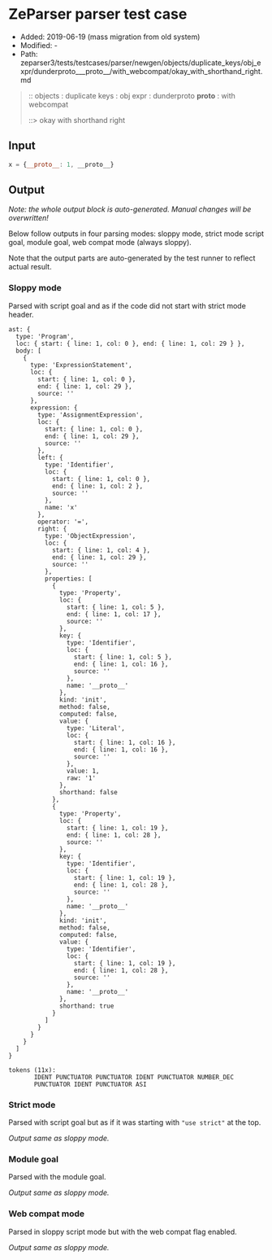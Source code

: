 # ZeParser parser test case

- Added: 2019-06-19 (mass migration from old system)
- Modified: -
- Path: zeparser3/tests/testcases/parser/newgen/objects/duplicate_keys/obj_expr/dunderproto___proto__/with_webcompat/okay_with_shorthand_right.md

> :: objects : duplicate keys : obj expr : dunderproto __proto__ : with webcompat
>
> ::> okay with shorthand right

## Input

`````js
x = {__proto__: 1, __proto__}
`````

## Output

_Note: the whole output block is auto-generated. Manual changes will be overwritten!_

Below follow outputs in four parsing modes: sloppy mode, strict mode script goal, module goal, web compat mode (always sloppy).

Note that the output parts are auto-generated by the test runner to reflect actual result.

### Sloppy mode

Parsed with script goal and as if the code did not start with strict mode header.

`````
ast: {
  type: 'Program',
  loc: { start: { line: 1, col: 0 }, end: { line: 1, col: 29 } },
  body: [
    {
      type: 'ExpressionStatement',
      loc: {
        start: { line: 1, col: 0 },
        end: { line: 1, col: 29 },
        source: ''
      },
      expression: {
        type: 'AssignmentExpression',
        loc: {
          start: { line: 1, col: 0 },
          end: { line: 1, col: 29 },
          source: ''
        },
        left: {
          type: 'Identifier',
          loc: {
            start: { line: 1, col: 0 },
            end: { line: 1, col: 2 },
            source: ''
          },
          name: 'x'
        },
        operator: '=',
        right: {
          type: 'ObjectExpression',
          loc: {
            start: { line: 1, col: 4 },
            end: { line: 1, col: 29 },
            source: ''
          },
          properties: [
            {
              type: 'Property',
              loc: {
                start: { line: 1, col: 5 },
                end: { line: 1, col: 17 },
                source: ''
              },
              key: {
                type: 'Identifier',
                loc: {
                  start: { line: 1, col: 5 },
                  end: { line: 1, col: 16 },
                  source: ''
                },
                name: '__proto__'
              },
              kind: 'init',
              method: false,
              computed: false,
              value: {
                type: 'Literal',
                loc: {
                  start: { line: 1, col: 16 },
                  end: { line: 1, col: 16 },
                  source: ''
                },
                value: 1,
                raw: '1'
              },
              shorthand: false
            },
            {
              type: 'Property',
              loc: {
                start: { line: 1, col: 19 },
                end: { line: 1, col: 28 },
                source: ''
              },
              key: {
                type: 'Identifier',
                loc: {
                  start: { line: 1, col: 19 },
                  end: { line: 1, col: 28 },
                  source: ''
                },
                name: '__proto__'
              },
              kind: 'init',
              method: false,
              computed: false,
              value: {
                type: 'Identifier',
                loc: {
                  start: { line: 1, col: 19 },
                  end: { line: 1, col: 28 },
                  source: ''
                },
                name: '__proto__'
              },
              shorthand: true
            }
          ]
        }
      }
    }
  ]
}

tokens (11x):
       IDENT PUNCTUATOR PUNCTUATOR IDENT PUNCTUATOR NUMBER_DEC
       PUNCTUATOR IDENT PUNCTUATOR ASI
`````

### Strict mode

Parsed with script goal but as if it was starting with `"use strict"` at the top.

_Output same as sloppy mode._

### Module goal

Parsed with the module goal.

_Output same as sloppy mode._

### Web compat mode

Parsed in sloppy script mode but with the web compat flag enabled.

_Output same as sloppy mode._
